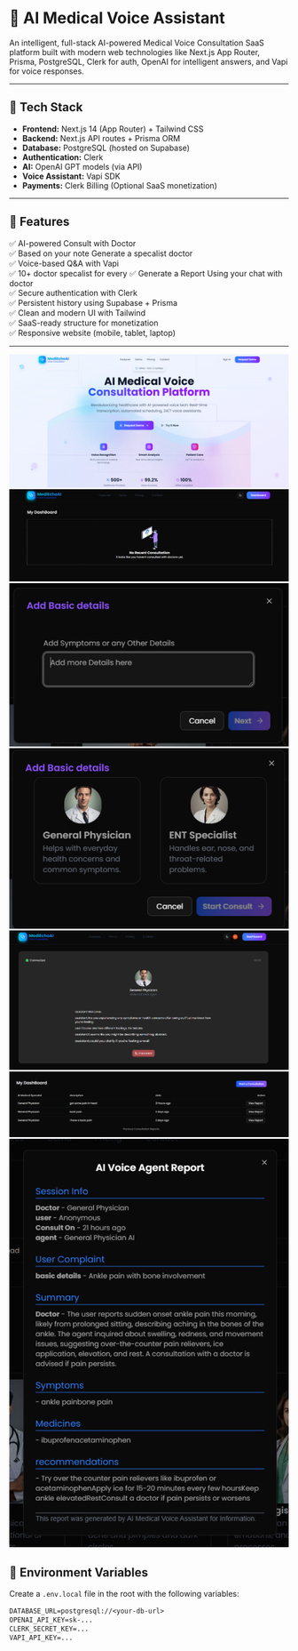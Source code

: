 # 🧠 AI Medical Voice Assistant

An intelligent, full-stack AI-powered Medical Voice Consultation SaaS platform built with modern web technologies like Next.js App Router, Prisma, PostgreSQL, Clerk for auth, OpenAI for intelligent answers, and Vapi for voice responses.

---

## 🔧 Tech Stack

- **Frontend:** Next.js 14 (App Router) + Tailwind CSS
- **Backend:** Next.js API routes + Prisma ORM
- **Database:** PostgreSQL (hosted on Supabase)
- **Authentication:** Clerk
- **AI:** OpenAI GPT models (via API)
- **Voice Assistant:** Vapi SDK
- **Payments:** Clerk Billing (Optional SaaS monetization)

---

## 🌟 Features

✅ AI-powered Consult with Doctor       
✅ Based on your note Generate a specalist doctor       
✅ Voice-based Q&A with Vapi  
✅ 10+ doctor specalist for every
✅ Generate a Report Using your chat with doctor      
✅ Secure authentication with Clerk         
✅ Persistent history using Supabase + Prisma  
✅ Clean and modern UI with Tailwind  
✅ SaaS-ready structure for monetization  
✅ Responsive website (mobile, tablet, laptop)

---

![Landing Page Preview](./public/Landing.png)
![Dashboard Page Preview](./public/Dashboard.png)
![Add Symptoms Page Preview](./public/BasicSymptom.png)
![Suggested Doctor Dialog Preview](./public/Doctor.png)
![Calling Page Preview](./public/StartedCall.png)
![History Dashboard Preview](./public/History.png)
![Report Preview](./public/Report.png)



## 🔐 Environment Variables

Create a `.env.local` file in the root with the following variables:

```env
DATABASE_URL=postgresql://<your-db-url>
OPENAI_API_KEY=sk-...
CLERK_SECRET_KEY=...
VAPI_API_KEY=...
